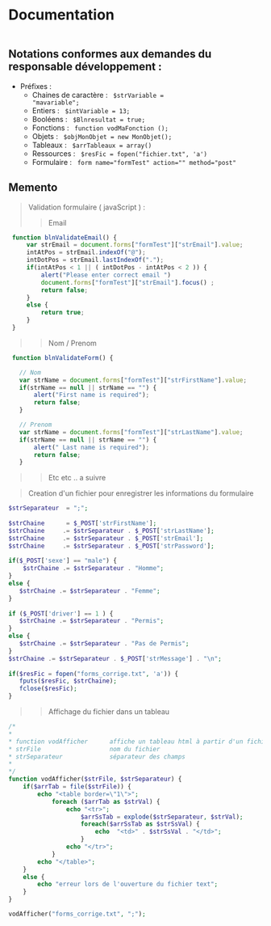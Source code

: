 # Documentation

```JavaScript
```
## Notations conformes aux demandes du responsable développement :

* Préfixes : 
  * Chaines de caractère  : <code> $strVariable = "mavariable";</code>
  * Entiers               : <code> $intVariable = 13;</code>
  * Booléens              : <code> $Blnresultat = true;  </code>
  * Fonctions             : <code> function vodMaFonction ();</code>
  * Objets                : <code> $objMonObjet = new MonObjet();</code>
  * Tableaux              : <code> $arrTableaux = array()</code>
  * Ressources            : <code> $resFic = fopen("fichier.txt", 'a')</code>
  * Formulaire            : <code> form name="formTest"  action="" method="post"  </code>
  

## Memento 

> Validation formulaire ( javaScript ) : 
> > Email 

```JavaScript
 function blnValidateEmail() {     
     var strEmail = document.forms["formTest"]["strEmail"].value;
     intAtPos = strEmail.indexOf("@");
     intDotPos = strEmail.lastIndexOf(".");
     if(intAtPos < 1 || ( intDotPos - intAtPos < 2 )) {
         alert("Please enter correct email ")
         document.forms["formTest"]["strEmail"].focus() ;
         return false;
     }
     else {
         return true;
     }
 }
```
> > Nom / Prenom

```JavaScript
 function blnValidateForm() {

   // Nom
   var strName = document.forms["formTest"]["strFirstName"].value;
   if(strName == null || strName == "") {
       alert("First name is required");
       return false;
   }

   // Prenom
   var strName = document.forms["formTest"]["strLastName"].value;
   if(strName == null || strName == "") {
       alert(" Last name is required");
       return false;
   }
```

> > Etc etc .. a suivre 

> Creation d'un fichier pour enregistrer les informations du formulaire

```PHP
$strSeparateur  = ";";
 
$strChaine      = $_POST['strFirstName'];
$strChaine     .= $strSeparateur . $_POST['strLastName'];
$strChaine     .= $strSeparateur . $_POST['strEmail'];
$strChaine     .= $strSeparateur . $_POST['strPassword'];
  
if($_POST['sexe'] == "male") {
    $strChaine .= $strSeparateur . "Homme";
}
else {
   $strChaine .= $strSeparateur . "Femme";
}
   
if ($_POST['driver'] == 1 ) {
   $strChaine .= $strSeparateur . "Permis";
}
else { 
   $strChaine .= $strSeparateur . "Pas de Permis";
}
$strChaine .= $strSeparateur . $_POST['strMessage'] . "\n"; 
   
if($resFic = fopen("forms_corrige.txt", 'a')) { 
   fputs($resFic, $strChaine); 
   fclose($resFic);
}
```
> > Affichage du fichier dans un tableau 

```PHP
/*
*
* function vodAfficher      affiche un tableau html à partir d'un fichier texte
* strFile                   nom du fichier
* strSeparateur             séparateur des champs
* 
*/
function vodAfficher($strFile, $strSeparateur) {
    if($arrTab = file($strFile)) {
        echo "<table border=\"1\">";
            foreach ($arrTab as $strVal) {
                echo "<tr>";
                    $arrSsTab = explode($strSeparateur, $strVal);
                    foreach($arrSsTab as $strSsVal) {
                        echo  "<td>" . $strSsVal . "</td>";
                    }
                echo "</tr>";
            }
        echo "</table>";
    }
    else {
        echo "erreur lors de l'ouverture du fichier text";
    }
}

vodAfficher("forms_corrige.txt", ";");
```


